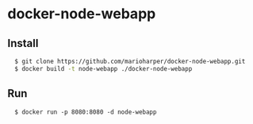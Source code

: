 # docker-node-webapp

## Install
```bash
  $ git clone https://github.com/marioharper/docker-node-webapp.git
  $ docker build -t node-webapp ./docker-node-webapp
```

## Run
```
  $ docker run -p 8080:8080 -d node-webapp
```
